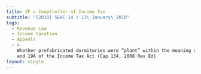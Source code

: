 ```yaml
---
title: ZF v Comptroller of Income Tax
subtitle: "[2010] SGHC 14 / 13\_January\_2010"
tags:
  - Revenue Law
  - Income taxation
  - Appeals
  - >-
    Whether prefabricated dormitories were “plant” within the meaning of ss 19
    and 19A of the Income Tax Act (Cap 134, 2008 Rev Ed)
layout: single
---
```


